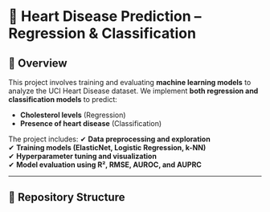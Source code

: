 # 🏥 Heart Disease Prediction – Regression & Classification

## 📖 Overview
This project involves training and evaluating **machine learning models** to analyze the UCI Heart Disease dataset. We implement **both regression and classification models** to predict:
- **Cholesterol levels** (Regression)
- **Presence of heart disease** (Classification)

The project includes:
✔ **Data preprocessing and exploration**  
✔ **Training models (ElasticNet, Logistic Regression, k-NN)**  
✔ **Hyperparameter tuning and visualization**  
✔ **Model evaluation using R², RMSE, AUROC, and AUPRC**

---

## 📂 Repository Structure

